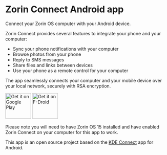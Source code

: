 # Zorin Connect Android app

Connect your Zorin OS computer with your Android device.

Zorin Connect provides several features to integrate your phone and your computer:

* Sync your phone notifications with your computer
* Browse photos from your phone
* Reply to SMS messages
* Share files and links between devices
* Use your phone as a remote control for your computer

The app seamlessly connects your computer and your mobile device over your local network, securely with RSA encryption.

[<img src="https://play.google.com/intl/en_us/badges/images/generic/en-play-badge.png"
     alt="Get it on Google Play"
     height="80">](https://play.google.com/store/apps/details?id=com.zorinos.zorin_connect)
[<img src="https://fdroid.gitlab.io/artwork/badge/get-it-on.png"
     alt="Get it on F-Droid"
     height="80">](https://f-droid.org/packages/com.zorinos.zorin_connect/)

Please note you will need to have Zorin OS 15 installed and have enabled Zorin Connect on your computer for this app to work.

This app is an open source project based on the [KDE Connect](https://github.com/KDE/kdeconnect-android) app for Android.
